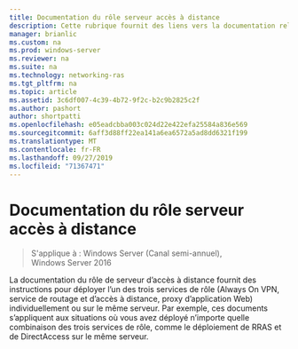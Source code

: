 ```yaml
---
title: Documentation du rôle serveur accès à distance
description: Cette rubrique fournit des liens vers la documentation relative à l’accès à distance dans Windows Server 2016.
manager: brianlic
ms.custom: na
ms.prod: windows-server
ms.reviewer: na
ms.suite: na
ms.technology: networking-ras
ms.tgt_pltfrm: na
ms.topic: article
ms.assetid: 3c6df007-4c39-4b72-9f2c-b2c9b2825c2f
ms.author: pashort
author: shortpatti
ms.openlocfilehash: e05eadcbba003c024d22e422efa25584a836e569
ms.sourcegitcommit: 6aff3d88ff22ea141a6ea6572a5ad8dd6321f199
ms.translationtype: MT
ms.contentlocale: fr-FR
ms.lasthandoff: 09/27/2019
ms.locfileid: "71367471"
---
```

# <a name="remote-access-server-role-documentation"></a>Documentation du rôle serveur accès à distance

>S'applique à : Windows Server (Canal semi-annuel), Windows Server 2016

La documentation du rôle de serveur d’accès à distance fournit des instructions pour déployer l’un des trois services de rôle (Always On VPN, service de routage et d’accès à distance, proxy d’application Web) individuellement ou sur le même serveur. Par exemple, ces documents s’appliquent aux situations où vous avez déployé n’importe quelle combinaison des trois services de rôle, comme le déploiement de RRAS et de DirectAccess sur le même serveur.  
